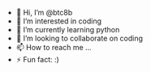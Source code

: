 - 👋 Hi, I’m @btc8b
- 👀 I’m interested in coding
- 🌱 I’m currently learning python
- 💞️ I’m looking to collaborate on coding
- 📫 How to reach me ...
- ⚡ Fun fact: :)

<!---
btc8b/btc8b is a ✨ special ✨ repository because its `README.md` (this file) appears on your GitHub profile.
You can click the Preview link to take a look at your changes.
--->
